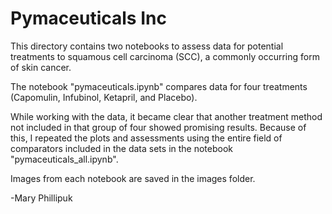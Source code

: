 # Pymaceuticals Inc


This directory contains two notebooks to assess data for potential treatments to squamous cell carcinoma (SCC), a commonly occurring form of skin cancer.

The notebook "pymaceuticals.ipynb" compares data for four treatments (Capomulin, Infubinol, Ketapril, and Placebo).

While working with the data, it became clear that another treatment method not included in that group of four showed promising results. Because of this, I repeated the plots and assessments using the entire field of comparators included in the data sets in the notebook "pymaceuticals_all.ipynb".

Images from each notebook are saved in the images folder.


-Mary Phillipuk
